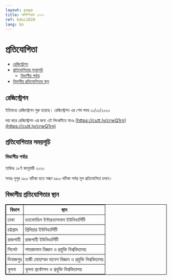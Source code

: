 ```yaml
---
layout: page
title: অলিম্পিয়াড ২০২০
ref: bdoi2020
lang: bn
---
```

<style type="text/css">
.tg  {border-collapse:collapse;border-spacing:0;}
.tg td{padding:10px 5px;border-style:solid;border-width:1px;overflow:hidden;word-break:normal;border-color:black;}
.tg th{padding:10px 5px;border-style:solid;border-width:1px;overflow:hidden;word-break:normal;border-color:black;}
.tg .tg-0pky{border-color:inherit;text-align:left;vertical-align:top}
table{
  border-collapse: collapse;
  border-spacing: 0;
  border:1px solid #000000;
}
th{
  padding: 5px;
  border:1px solid #000000;
}
td{
  padding: 5px;
  border:1px solid #000000;
}
</style>
# প্রতিযোগিতা #

* [রেজিস্ট্রেশন](#রেজিস্ট্রেশন)
* [প্রতিযোগিতার সময়সূচি](#প্রতিযোগিতার-সময়সূচি)
    * [বিভাগীয় পর্যায়](#বিভাগীয়-পর্যায়)
* [বিভাগীয় প্রতিযোগিতার স্থান](#বিভাগীয়-প্রতিযোগিতার-স্থান)


## রেজিস্ট্রেশন ##
ইতিমধ্যে রেজিস্ট্রেশন শুরু হয়েছে। রেজিস্ট্রেশন এর শেষ সময় ০১/০১/২০২০

দয়া করে রেজিস্ট্রেশন এর জন্য এই লিংকটিতে যাওঃ [https://cutt.ly/crwQ1rn](https://cutt.ly/crwQ1rn)

## প্রতিযোগিতার সময়সূচি  ##
### বিভাগীয় পর্যায় ###
তারিখঃ ১৮ই জানুয়ারী ২০২০

সময়ঃ দুপুর ১ঃ০০ ঘটিকা হতে সন্ধ্যা ৬ঃ০০ ঘটিকা পর্যন্ত মূল প্রতিযোগিতা চলবে।

## বিভাগীয় প্রতিযোগিতার স্থান ##

| বিভাগ | স্থান |
|--------|------|
| ঢাকা | ড্যাফোডিল ইন্টারন্যাশনাল ইউনিভার্সিটি |
| চট্টগ্রাম | প্রিমিয়ার ইউনিভার্সিটি |
| রাজশাহী | রাজশাহী ইউনিভার্সিটি |
| সিলেট | শাহজালাল বিজ্ঞান ও প্রযুক্তি বিশ্ববিদ্যালয় |
| দিনাজপুর | হাজী মোহাম্মদ দানেশ বিজ্ঞান ও প্রযুক্তি বিশ্ববিদ্যালয় |
| খুলনা | খুলনা প্রকৌশল ও প্রযুক্তি বিশ্ববিদ্যালয় |



<!---
# প্রতিযোগিতা #

* [সময়সূচি](#সময়সূচি)
    * [জাতীয় পর্যায়](#জাতীয়-পর্যায়)
* [ফলাফল](#ফলাফল)
* [সমাধান](#সমাধান)
* [প্রতিযোগিদের জন্য নির্দেশাবলী](#প্রতিযোগিদের-জন্য-নির্দেশাবলী)
* [কনটেস্ট এনভায়রনমেন্ট](#কনটেস্ট-এনভায়রনমেন্ট)
    * [অপারেটিং সিস্টেম](#অপারেটিং-সিস্টেম)
    * [প্রোগ্রামিং ল্যাঙ্গুয়েজ](#প্রোগ্রামিং-ল্যাঙ্গুয়েজ)
    * [এডিটর ও আইডিই](#এডিটর-ও-আইডিই)

## সময়সূচি ##

#### জাতীয় পর্যায় ####
স্থান: ড্যাফোডিল ইন্টারন্যাশনাল ইউনিভার্সিটি

<style>
  table{
      border-collapse: collapse;
      border-spacing: 0;
      border:1px solid #000000;
  }
  th{
      padding: 5px;
      border:1px solid #000000;
  }
  td{
      padding: 5px;
      border:1px solid #000000;
  }
</style>
## ১ম দিনের সময়সূচি (২২ মার্চ ২০১৯, শুক্রবার)

| অনুক্রম | বিবরণ | সময় | মন্তব্য |
|--------|------|:----:|---------|
| ১      | সোবহানবাগ - এ-আর প্লাজা মার্কেট থেকে পরিবহণ এর যাত্রা শুরু   | ১৪:০০ | শুধুমাত্র প্রতিযোগীদের জন্য |
| ২      | বাসে হালকা নাস্তার আয়োজন                         | ১৪:১০ | |
| ৩      | আশুলিয়া ক্যাম্পাসে আগমন                           | ১৫:০০ | একাডেমিক বিল্ডিং -১ লাউঞ্জ জড়ো হবেন |
| ৪      | কিট বিতরণ ও নিবন্ধন                              | ১৫:১৫ | একাডেমিক বিল্ডিং -১ লাউঞ্জ |
| ৫      | ১ম দিনের কনটেস্ট শুরু                              | ১৬:০০ | ৩০২, ৩০৩ এবং ৩০৪, এবি-১ |
| ৬      | হালকা নাস্তা পানির ব্যাবস্থা                           | কনটেস্ট চলাকালীন | শুধুমাত্র প্রতিযোগীদের জন্য |
| ৭      | ১ম দিনের কনটেস্ট শেষ                              | ২১:০০ | |
| ৮      | রাতের খাবার                                     | ২১:১৫ | |
| ৯      | থাকার জায়গায় যাওয়া এবং রাত্রি যাপন                     | ২২:০০ | অতিথীদের জন্য গ্রীণ গার্ডেন এ থাকার ব্যাবস্থা. শুধুমাত্র প্রতিযোগী এবং জাজদের জন্য |

<br /><br />

## ২য় দিনের সময়সূচি (২৩ মার্চ ২০১৯, শনিবার)

| Serial | Item | Time | Remarks |
|--------|------|:----:|---------|
| ১      | সকালের নাস্তা                                   | ০৮:০০ | গ্রীণ গার্ডেন রেস্তোরাঁ. শুধুমাত্র প্রতিযোগী এবং জাজদের জন্য |
| ২      | ২য় দিনের কনটেস্ট শুরু                              | ০৯:০০ | ৩০২, ৩০৩ এবং ৩০৪, এবি-১ |
| ৩      | হালকা নাস্তা পানির ব্যাবস্থা                           | কনটেস্ট চলাকালীন | শুধুমাত্র প্রতিযোগীদের জন্য |
| ৪      | ২য় দিনের কনটেস্ট শেষ                              | ১৪:০০ | |
| ৫      | হালকা দুপুরের খাবার                                | ১৪:১৫ | গ্রীণ গার্ডেন রেস্তোরাঁ |
| ৬      | সমাপনী অনুষ্ঠান                                   | ১৫:০০ | স্বাধীনতা মিলনায়তন |
| ৭      | আশুলিয়া থেকে পরিবহনের প্রস্থান                        | ১৭:০০ | শুধুমাত্র প্রতিযোগীদের জন্য. ফিরে যাওয়ার পথে একজন প্রতিযোগী পছন্দের জায়গায় নেমে যেতে পারবেন (রুটের উপর যেকোন জায়গায়) |

<br /><br />


## প্রতিযোগিদের জন্য নির্দেশাবলী ##

১) দয়া করে দুপুর ০১০০ ঘটিকার মধ্যে ভ্যেনুতে পৌঁছাবে। প্রতিযোগিদের সবার জন্য (হালকা) দুপুরের খাবারের ব্যবস্থা থাকবে।

২) তোমাকে অবশ্যই মেয়াদ উত্তীর্ণ নয় এমন আইডি কার্ড (ছবিসহ) অথবা তুমি যে স্কুল/কলেজের যেই শ্রেণীর ছাত্র তার অন্য কোনো ছবিসহ প্রমাণপত্র দেখাতে হবে। এসএসসি পরীক্ষার্থীদের জন্য এসএসসি এর Admit card/Registration card আনলেও চলবে।

৩) প্রতিযোগিতা ঠিক ০২০০ ঘটিকায় শুরু হবে। বিভাগীয় রাউন্ডে কোনো উদ্বোধনী কিংবা সমাপণী অনুষ্ঠান আয়োজন করা হবে না। প্রতিযোগিতাটি অনলাইনে CMS এর মাধ্যমে ব্যবস্থাপনা করা হবে; সুতরাং এটি পূর্বনির্ধারিত সময়ে বিভাগীয় রাউন্ডের ৬টি ভ্যেনুর সবকটিতে একযোগে শুরু হবে এবং চলবে।

8) লগ ইন করার প্রয়োজনীয় তথ্যাদি (credentials) প্রতিযোগিতা শুরু হবার কিছু সময় পূর্বে আয়োজক কর্তৃপক্ষ প্রদান করবেন। তোমাকে দেয়া credentials ব্যবহার করেই শুধুমাত্র CMS এ লগ ইন করতে হবে। কোনো সমস্যা হলে সাথে সাথে আয়োজক/তদারককারী/স্বেচ্ছাসেবীদের সাথে যোগাযোগ করবে।

৫) সমস্যাগুলি অনলাইনে CMS এ PDF ফরম্যাটে দেয়া থাকবে। কোনো print out দেয়া হবে না।

৬) বাইরে থেকে ইলেক্ট্রনিক কিংবা ছাপানো কোনো ডকুমেন্ট/বই বা অন্য কোনো material আনা যাবে না। অন্য প্রতিযোগিদের সাথে কথা বলা নিষিদ্ধ। যদি তোমাকে অন্যদের সাথে কথা বলতে কিংবা এই ধরণের কোনো কিছু ব্যবহার করতে দেখা যায়, তবে তোমাকে প্রতিযোগিতা থেকে বহিষ্কার করা হবে এবং BIOC তোমার বিরদ্ধে তদন্তসাপেক্ষে শাস্তিমূলক ব্যবস্থা নিতে পারে। দয়া করে কলম/পেনসিল ব্যাতীত অন্য কিছু আনবে না। তোমাকে সাদা কাগজ এবং একটি কলম দেয়া হবে।

৭) তোমাদের জন্য নিম্নবর্ণিত ব্যবস্থা সমূহ থাকবে।

```
Compilers: OpenJDK; GCC
Text Editors and IDEs: Code::Blocks; Eclipse; Sublime Text
```

৮) নিচের লিঙ্কদুটি ব্যাতীত ইন্টারনেটে অন্য কোনো সাইটে যাওয়া যাবে না। যদি তোমাকে এই ধরণের কোনো কিছু করতে দেখা যায়, তবে তোমাকে প্রতিযোগিতা থেকে বহিষ্কার করা হবে এবং BIOC তোমার বিরুদ্ধে তদন্তসাপেক্ষে শাস্তিমূলক ব্যবস্থা নিতে পারে।

```
https://practice.olympiad.org.bd/

https://ranking.olympiad.org.bd/
```

৯) প্রতিযোগিতা চলাকালীণ সময়ে পানি/ফলের রস সহ সামান্য খাবার/দাবারের ব্যবস্থা থাকবে। তোমার সুবিধামত তুমি তা গ্রহণ করতে পারবে।অনুগ্রহ করে সুশৃংখল থাকবে, অন্যদের যাতে কোনো সমস্যা না হয় সেদিকে খেয়াল রাখবে এবং পরিচ্ছন্নতা বজায় রাখবে।

## ফলাফল ##

[বিভাগীয় পর্যায়]({{ site.baseurl }}/ranking-div.html){:target="_blank"}


## সমাধান ##

[বিভাগীয় পর্যায়](https://drive.google.com/uc?export=download&id=1HvvU3ND1CdP0TJ9tpjS3hasVcrP2lWtC){:target="_blank"}


## কনটেস্ট এনভায়রনমেন্ট ##

#### অপারেটিং সিস্টেম ####
  * উইন্ডোজ
  * সিএমএস ১.৪

#### প্রোগ্রামিং ল্যাঙ্গুয়েজ ####
  * জিসিসি ৮.৩ (সি/সি++)
  * জাভা ৮

#### এডিটর ও আইডিই ####
  * কোড ব্লকস
  * এক্লিপ্স
  * সাবলাইম টেক্সট

-->